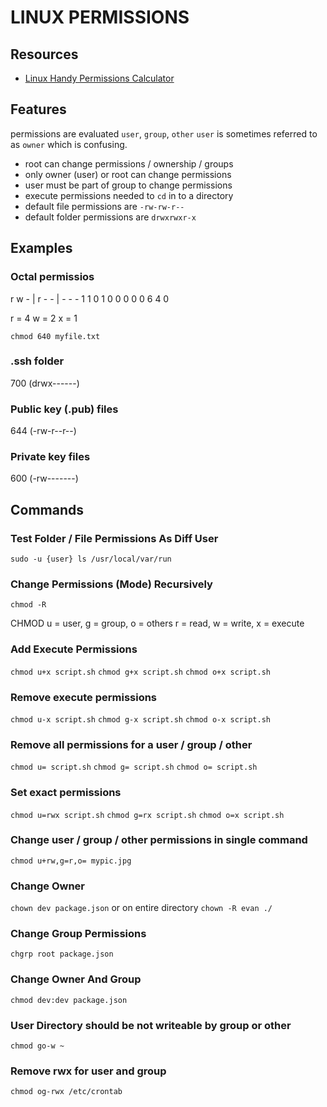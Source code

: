 # LINUX PERMISSIONS

## Resources

- [Linux Handy Permissions Calculator](http://permissions-calculator.org/)

## Features
permissions are evaluated `user`, `group`, `other`
`user` is sometimes referred to as `owner` which is confusing.

- root can change permissions / ownership / groups
- only owner (user) or root can change permissions
- user must be part of group to change permissions
- execute permissions needed to `cd` in to a directory
- default file permissions are `-rw-rw-r--`
- default folder permissions are `drwxrwxr-x`

## Examples

### Octal permissios
r w - | r - - | - - - 
1 1 0   1 0 0   0 0 0
6       4       0

r = 4
w = 2
x = 1

`chmod 640 myfile.txt`

### .ssh folder

700 (drwx------)

### Public key (.pub) files

644 (-rw-r--r--)

### Private key files

600 (-rw-------)

## Commands

### Test Folder / File Permissions As Diff User

`sudo -u {user} ls /usr/local/var/run`

### Change Permissions (Mode) Recursively

`chmod -R`

CHMOD
u = user, g = group, o = others
r = read, w = write, x = execute

### Add Execute Permissions

`chmod u+x script.sh`
`chmod g+x script.sh`
`chmod o+x script.sh`

### Remove execute permissions

`chmod u-x script.sh`
`chmod g-x script.sh`
`chmod o-x script.sh`

### Remove all permissions for a user / group / other

`chmod u= script.sh`
`chmod g= script.sh`
`chmod o= script.sh`

### Set exact permissions

`chmod u=rwx script.sh`
`chmod g=rx script.sh`
`chmod o=x script.sh`

### Change user / group / other permissions in single command

`chmod u+rw,g=r,o= mypic.jpg`

### Change Owner

`chown dev package.json`
or on entire directory
`chown -R evan ./`

### Change Group Permissions

`chgrp root package.json`

### Change Owner And Group

`chmod dev:dev package.json`

### User Directory should be not writeable by group or other

`chmod go-w ~`


### Remove rwx for user and group

`chmod og-rwx /etc/crontab`